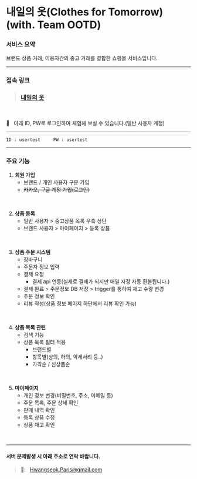 # 내일의 옷(Clothes for Tomorrow) (with. Team OOTD)
### 서비스 요약</br>
브랜드 상품 거래, 이용자간의 중고 거래를 결합한 쇼핑몰 서비스입니다. <br>


**** 
### 접속 링크

> ### **[내일의 옷](http://3.38.56.80:8080/ootd/)**

<br>

🔐  &nbsp; 아래 ID, PW로 로그인하여 체험해 보실 수 있습니다.(일반 사용자 계정)

<hr>

   ```
   ID : usertest     PW : usertest
   ```

----

### 주요 기능
1. **회원 가입**
   - 브랜드 / 개인 사용자 구분 가입
   - ~~카카오, 구글 계정 가입(로그인)~~
<br>

2. **상품 등록**
   - 일반 사용자 > 중고상품 목록 우측 상단
   - 브랜드 사용자 > 마이페이지 > 등록 상품
<br>

3. **상품 주문 시스템**
   - 장바구니
   - 주문자 정보 입력
   - 결제 요청
      - 결제 api 연동(실제로 결제가 되지만 매일 자정 자동 환불됩니다.)
   - 결제 완료 > 주문정보 DB 저장 > trigger를 통하여 재고 수량 변경
   - 주문 정보 확인
   - 리뷰 작성(상품 정보 페이지 하단에서 리뷰 확인 가능)
<br>

4. **상품 목록 관련**
   - 검색 기능 
   - 상품 목록 필터 적용
     - 브랜드별
     - 항목별(상의, 하의, 악세서리 등..)
     - 가격순 / 신상품순
<br>

5. **마이페이지**
   - 개인 정보 변경(비밀번호, 주소, 이메일 등)
   - 주문 목록, 주문 상세 확인
   - 판매 내역 확인
   - 등록 상품 수정
   - 상품 재고 확인
<br>



----
#### 서버 문제발생 시 아래 주소로 연락 바랍니다.
> 📧: &nbsp; Hwangseok.Paris@gmail.com
